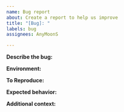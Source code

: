 ```yaml
---
name: Bug report
about: Create a report to help us improve
title: "[Bug]: "
labels: bug
assignees: AnyMoonS

---
```


**Describe the bug:**

<!-- A clear and concise description of what the bug is. -->

**Environment:**

<!-- Describe your system version, kernel version, browser version -->

**To Reproduce:**

<!-- Steps to reproduce the behavior: -->

**Expected behavior:**

<!-- A clear and concise description of what you expected to happen. -->

**Additional context:**

<!-- Add any other context about the problem here. -->